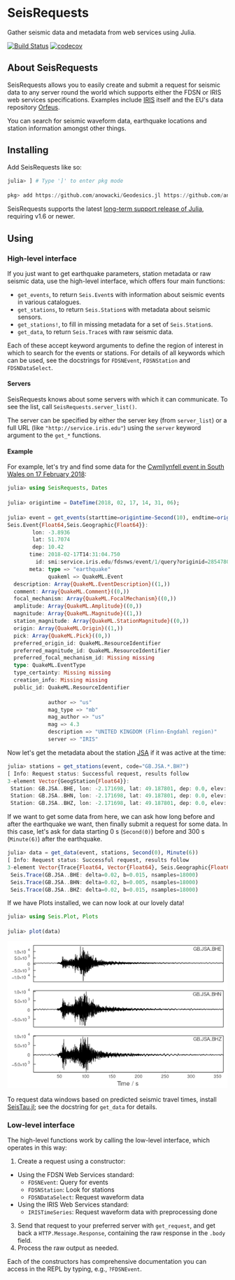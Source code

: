 # SeisRequests

Gather seismic data and metadata from web services using Julia.

[![Build Status](https://github.com/anowacki/SeisRequests.jl/workflows/CI/badge.svg)](https://github.com/anowacki/SeisRequests.jl/actions)
[![codecov](https://codecov.io/gh/anowacki/SeisRequests.jl/branch/master/graph/badge.svg?token=d0ePcA1m54)](https://codecov.io/gh/anowacki/SeisRequests.jl)

## About SeisRequests

SeisRequests allows you to easily create and submit a request for seismic data
to any server round the world which supports either the FDSN
or IRIS web services specifications.  Examples include [IRIS](https://iris.edu)
itself and the EU's data repository [Orfeus](https://www.orfeus-eu.org).

You can search for seismic waveform data, earthquake locations and station
information amongst other things.

## Installing

Add SeisRequests like so:

```julia
julia> ] # Type ']' to enter pkg mode

pkg> add https://github.com/anowacki/Geodesics.jl https://github.com/anowacki/Seis.jl https://github.com/anowacki/SeisRequests.jl
```

SeisRequests supports the latest
[long-term support release of Julia](https://julialang.org/downloads/#long_term_support_release),
requiring v1.6 or newer.

## Using

### High-level interface
If you just want to get earthquake parameters, station metadata or raw
seismic data, use the high-level interface, which offers four main
functions:
- `get_events`, to return `Seis.Event`s with information about seismic
  events in various catalogues.
- `get_stations`, to return `Seis.Station`s with metadata about seismic
  sensors.
- `get_stations!`, to fill in missing metadata for a set of `Seis.Station`s.
- `get_data`, to return `Seis.Trace`s with raw seismic data.

Each of these accept keyword arguments to define the region of interest
in which to search for the events or stations.  For details of all keywords
which can be used, see the docstrings for `FDSNEvent`, `FDSNStation` and
`FDSNDataSelect`.

#### Servers
SeisRequests knows about some servers with which it can communicate.  To
see the list, call `SeisRequests.server_list()`.

The server can be specified by either the server key (from `server_list`)
or a full URL (like `"http://service.iris.edu"`) using the `server`
keyword argument to the `get_*` functions.

#### Example
For example, let's try and find some data for the [Cwmllynfell event in
South Wales on 17 February 2018](http://www.earthquakes.bgs.ac.uk/earthquakes/recent_events/20180217142554.html#page=summary):

```julia
julia> using SeisRequests, Dates

julia> origintime = DateTime(2018, 02, 17, 14, 31, 06);

julia> event = get_events(starttime=origintime-Second(10), endtime=origintime+Second(10), minmagnitude=4) |> first
Seis.Event{Float64,Seis.Geographic{Float64}}:
        lon: -3.8936
        lat: 51.7074
        dep: 10.42
       time: 2018-02-17T14:31:04.750
         id: smi:service.iris.edu/fdsnws/event/1/query?originid=28547804
       meta: type => "earthquake"
             quakeml => QuakeML.Event
  description: Array{QuakeML.EventDescription}((1,))
  comment: Array{QuakeML.Comment}((0,))
  focal_mechanism: Array{QuakeML.FocalMechanism}((0,))
  amplitude: Array{QuakeML.Amplitude}((0,))
  magnitude: Array{QuakeML.Magnitude}((1,))
  station_magnitude: Array{QuakeML.StationMagnitude}((0,))
  origin: Array{QuakeML.Origin}((1,))
  pick: Array{QuakeML.Pick}((0,))
  preferred_origin_id: QuakeML.ResourceIdentifier
  preferred_magnitude_id: QuakeML.ResourceIdentifier
  preferred_focal_mechanism_id: Missing missing
  type: QuakeML.EventType
  type_certainty: Missing missing
  creation_info: Missing missing
  public_id: QuakeML.ResourceIdentifier

             author => "us"
             mag_type => "mb"
             mag_author => "us"
             mag => 4.3
             description => "UNITED KINGDOM (Flinn-Engdahl region)"
             server => "IRIS"
```

Now let's get the metadata about the station [JSA](http://www.earthquakes.bgs.ac.uk/data/station_book/stationbook_jsa.html)
if it was active at the time:

```julia
julia> stations = get_stations(event, code="GB.JSA.*.BH?")
[ Info: Request status: Successful request, results follow
3-element Vector{GeogStation{Float64}}:
 Station: GB.JSA..BHE, lon: -2.171698, lat: 49.187801, dep: 0.0, elev: 39.0, azi: 90.0, inc: 90.0, meta: 4 keys
 Station: GB.JSA..BHN, lon: -2.171698, lat: 49.187801, dep: 0.0, elev: 39.0, azi: 0.0, inc: 90.0, meta: 4 keys
 Station: GB.JSA..BHZ, lon: -2.171698, lat: 49.187801, dep: 0.0, elev: 39.0, azi: 0.0, inc: 0.0, meta: 4 keys
```

If we want to get some data from here, we can ask how long before and
after the earthquake we want, then finally submit a request for some data.
In this case, let's ask for data starting 0 s (`Second(0)`) before and
300 s (`Minute(6)`) after the earthquake.

```julia
julia> data = get_data(event, stations, Second(0), Minute(6))
[ Info: Request status: Successful request, results follow
3-element Vector{Trace{Float64, Vector{Float64}, Seis.Geographic{Float64}}}:
 Seis.Trace(GB.JSA..BHE: delta=0.02, b=0.015, nsamples=18000)
 Seis.Trace(GB.JSA..BHN: delta=0.02, b=0.005, nsamples=18000)
 Seis.Trace(GB.JSA..BHZ: delta=0.02, b=0.015, nsamples=18000)
```

If we have Plots installed, we can now look at our lovely data!

```julia
julia> using Seis.Plot, Plots

julia> plot(data)
```

![Cwmllynfell 2018-02-17 seismic event recorded at JSA, Jersey](docs/images/Cwmllynfell_JSA.png)

To request data windows based on predicted seismic travel times, install
[SeisTau.jl](https://github.com/anowacki/SeisTau.jl); see the docstring
for `get_data` for details.


### Low-level interface
The high-level functions work by calling the low-level interface, which
operates in this way:
1. Create a request using a constructor:
  - Using the FDSN Web Services standard:
    - `FDSNEvent`: Query for events
    - `FDSNStation`: Look for stations
    - `FDSNDataSelect`: Request waveform data
  - Using the IRIS Web Services standard:
    - `IRISTimeSeries`: Request waveform data with preprocessing done
3. Send that request to your preferred server with `get_request`, and
   get back a `HTTP.Message.Response`, containing the raw response in the
   `.body` field.
4. Process the raw output as needed.

Each of the constructors has comprehensive documentation you can access
in the REPL by typing, e.g., `?FDSNEvent`.

